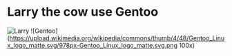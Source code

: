 # Larry the cow use Gentoo
![Larry](https://www.gentoo.org/assets/img/news/2020/larry-cowboy.svg)
![Gentoo](https://upload.wikimedia.org/wikipedia/commons/thumb/4/48/Gentoo_Linux_logo_matte.svg/978px-Gentoo_Linux_logo_matte.svg.png 100x)
